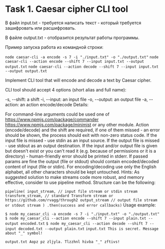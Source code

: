 # Task 1. Caesar cipher CLI tool

В файл input.txt - требуется написать текст - который требуется зашифровать или расшифровать.

В файлe output.txt - отобразится результат работы программы.

Пример запуска работа из командной строки:

`node caesar-cli -a encode -s 7 -i "./input.txt" -o "./output.txt"`
`node caesar-cli --action encode --shift 7 --input input.txt --output output.txt`
`node caesar-cli --action decode --shift 7 --input input.txt --output output.txt`

Implement CLI tool that will encode and decode a text by Caesar cipher.

CLI tool should accept 4 options (short alias and full name):

-s, --shift: a shift
-i, --input: an input file
-o, --output: an output file
-a, --action: an action encode/decode
Details:

For command-line arguments could be used one of
https://www.npmjs.com/package/commander
https://www.npmjs.com/package/minimist or any other module.
Action (encode/decode) and the shift are required, if one of them missed - an error should be shown, the process should exit with non-zero status code.
If the input file is missed - use stdin as an input source.
If the output file is missed - use stdout as an output destination.
If the input and/or output file is given but doesn't exist or you can't read it (e.g. because of permissions or it is a directory) - human-friendly error should be printed in stderr.
If passed params are fine the output (file or stdout) should contain encoded/decoded content of input (file or stdin).
For encoding/decoding use only the English alphabet, all other characters should be kept untouched.
Hints: As suggested solution to make streams code more robust, and memory effective, consider to use pipeline method. Structure can be the following:

`pipeline(
  input_stream, // input file stream or stdin stream
  transform_stream, // standard Transform stream or https://github.com/rvagg/through2
  output_stream // output file stream or stdout stream
)
.then(success and error callbacks)`
Usage example:

`$ node my_caesar_cli -a encode -s 7 -i "./input.txt" -o "./output.txt"`
`$ node my_caesar_cli --action encode --shift 7 --input plain.txt --output encoded.txt`
`$ node my_caesar_cli --action decode --shift 7 --input decoded.txt --output plain.txt`
`input.txt This is secret. Message about "_" symbol!`

`output.txt Aopz pz zljyla. Tlzzhnl hivba "_" zftivs!`
